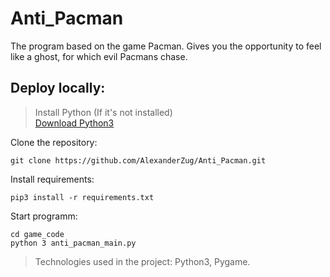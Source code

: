 # Anti_Pacman
The program based on the game Pacman. Gives you the opportunity to feel like a ghost, for which evil Pacmans chase.

## Deploy locally:

> Install Python (If it's not installed)<br>
> [Download Python3](https://www.python.org/downloads/)

Clone the repository:
```
git clone https://github.com/AlexanderZug/Anti_Pacman.git
```

Install requirements:
```
pip3 install -r requirements.txt
```


Start programm:
```
cd game_code
python 3 anti_pacman_main.py
```

> Technologies used in the project: Python3, Pygame.
